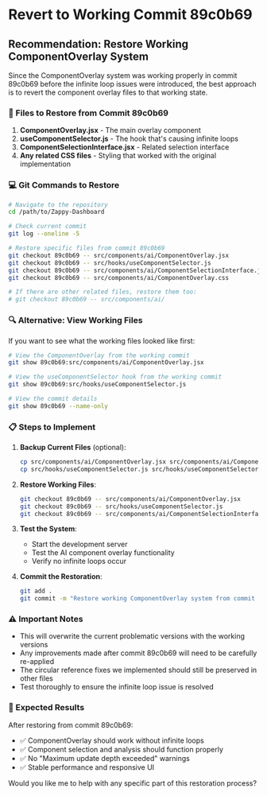 # Revert to Working Commit 89c0b69

## Recommendation: Restore Working ComponentOverlay System

Since the ComponentOverlay system was working properly in commit 89c0b69 before the infinite loop issues were introduced, the best approach is to revert the component overlay files to that working state.

### 🔄 Files to Restore from Commit 89c0b69

1. **ComponentOverlay.jsx** - The main overlay component
2. **useComponentSelector.js** - The hook that's causing infinite loops
3. **ComponentSelectionInterface.jsx** - Related selection interface
4. **Any related CSS files** - Styling that worked with the original implementation

### 💻 Git Commands to Restore

```bash
# Navigate to the repository
cd /path/to/Zappy-Dashboard

# Check current commit
git log --oneline -5

# Restore specific files from commit 89c0b69
git checkout 89c0b69 -- src/components/ai/ComponentOverlay.jsx
git checkout 89c0b69 -- src/hooks/useComponentSelector.js
git checkout 89c0b69 -- src/components/ai/ComponentSelectionInterface.jsx
git checkout 89c0b69 -- src/components/ai/ComponentOverlay.css

# If there are other related files, restore them too:
# git checkout 89c0b69 -- src/components/ai/
```

### 🔍 Alternative: View Working Files

If you want to see what the working files looked like first:

```bash
# View the ComponentOverlay from the working commit
git show 89c0b69:src/components/ai/ComponentOverlay.jsx

# View the useComponentSelector hook from the working commit  
git show 89c0b69:src/hooks/useComponentSelector.js

# View the commit details
git show 89c0b69 --name-only
```

### 📋 Steps to Implement

1. **Backup Current Files** (optional):
   ```bash
   cp src/components/ai/ComponentOverlay.jsx src/components/ai/ComponentOverlay.jsx.backup
   cp src/hooks/useComponentSelector.js src/hooks/useComponentSelector.js.backup
   ```

2. **Restore Working Files**:
   ```bash
   git checkout 89c0b69 -- src/components/ai/ComponentOverlay.jsx
   git checkout 89c0b69 -- src/hooks/useComponentSelector.js
   git checkout 89c0b69 -- src/components/ai/ComponentSelectionInterface.jsx
   ```

3. **Test the System**:
   - Start the development server
   - Test the AI component overlay functionality
   - Verify no infinite loops occur

4. **Commit the Restoration**:
   ```bash
   git add .
   git commit -m "Restore working ComponentOverlay system from commit 89c0b69"
   ```

### ⚠️ Important Notes

- This will overwrite the current problematic versions with the working versions
- Any improvements made after commit 89c0b69 will need to be carefully re-applied
- The circular reference fixes we implemented should still be preserved in other files
- Test thoroughly to ensure the infinite loop issue is resolved

### 🎯 Expected Results

After restoring from commit 89c0b69:
- ✅ ComponentOverlay should work without infinite loops
- ✅ Component selection and analysis should function properly  
- ✅ No "Maximum update depth exceeded" warnings
- ✅ Stable performance and responsive UI

Would you like me to help with any specific part of this restoration process?